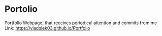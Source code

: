 # Portolio
Portfolio Webpage, that receives periodical attention and commits from me
Link: https://vladolek03.github.io/Portfolio
